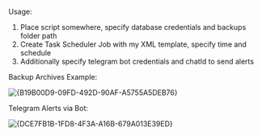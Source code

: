 Usage:
1. Place script somewhere, specify database credentials and backups folder path
2. Create Task Scheduler Job with my XML template, specify time and schedule
3. Additionally specify telegram bot credentials and chatId to send alerts

Backup Archives Example: 

![{B19B00D9-09FD-492D-90AF-A5755A5DEB76}](https://github.com/user-attachments/assets/b5276a39-3447-42e7-b366-d30cc2cf9b64)

Telegram Alerts via Bot: 

![{DCE7FB1B-1FD8-4F3A-A16B-679A013E39ED}](https://github.com/user-attachments/assets/6288b04a-4265-41fb-a4e4-c1bd5cdba051)
